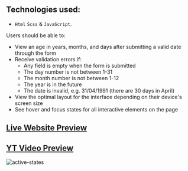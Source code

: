 ## Technologies used:

- `Html` `Scss` & `JavaScript`.

Users should be able to:

- View an age in years, months, and days after submitting a valid date through the form
- Receive validation errors if:
  - Any field is empty when the form is submitted
  - The day number is not between 1-31
  - The month number is not between 1-12
  - The year is in the future
  - The date is invalid, e.g. 31/04/1991 (there are 30 days in April)
- View the optimal layout for the interface depending on their device's screen size
- See hover and focus states for all interactive elements on the page

## [Live Website Preview]()

## [YT Video Preview]()

![active-states](https://user-images.githubusercontent.com/95870159/234116897-b74fec09-e544-43d3-b17f-4b12a91f4070.jpg)

